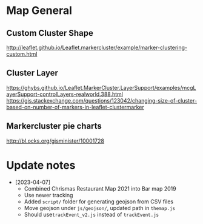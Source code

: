 # Map General

## Custom Cluster Shape
http://leaflet.github.io/Leaflet.markercluster/example/marker-clustering-custom.html

## Cluster Layer
https://ghybs.github.io/Leaflet.MarkerCluster.LayerSupport/examples/mcgLayerSupport-controlLayers-realworld.388.html
https://gis.stackexchange.com/questions/123042/changing-size-of-cluster-based-on-number-of-markers-in-leaflet-clustermarker

## Markercluster pie charts
http://bl.ocks.org/gisminister/10001728


# Update notes

- [2023-04-07]
    - Combined Chrismas Restaurant Map 2021 into Bar map 2019
    - Use newer tracking
    - Added `script/` folder for generating geojson from CSV files
    - Move geojson under `js/geojson/`, updated path in `themap.js`
    - Should use`trackEvent_v2.js` instead of `trackEvent.js`